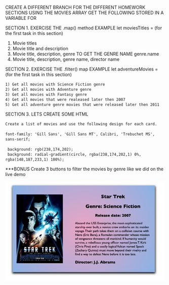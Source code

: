 CREATE A DIFFERENT BRANCH FOR THE DIFFERENT HOMEWORK SECTIONS
USING THE MOVIES ARRAY GET THE FOLLOWING STORED IN A VARIABLE FOR 


SECTION 1. EXERCISE THE .map() method
EXAMPLE let moviesTitles = (for the first task in this section)

   1) Movie titles
   2) Movie title and description
   3) Movie title, description, genre
   TO GET THE GENRE NAME genre.name
   4) Movie title, description, genre name, director name


SECTION 2. EXERCISE THE .filter() map
EXAMPLE let adventureMovies = (for the first task in this section)

    1) Get all movies with Science Fiction genre
    2) Get all movies with Adventure genre
    3) Get all movies with Fantasy genre
    4) Get all movies that were realeased later then 2007
    5) Get all adventure genre movies that were released later then 2011

SECTION 3. LETS CREATE SOME HTML
   
    Create a list of movies and use the following design for each card.

    font-family: 'Gill Sans', 'Gill Sans MT', Calibri, 'Trebuchet MS', sans-serif;

     background: rgb(238,174,202);
     background: radial-gradient(circle, rgba(238,174,202,1) 0%, rgba(148,187,233,1) 100%);

***BONUS Create 3 buttons to filter the movies by genre like we did on the live demo

![alt text](./design/design.png)
